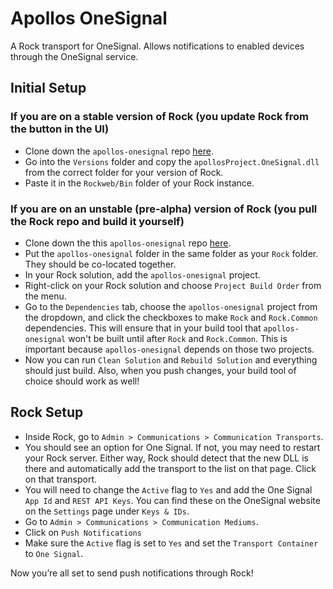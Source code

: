 # Apollos OneSignal
A Rock transport for OneSignal. Allows notifications to enabled devices through the OneSignal service. 

## Initial Setup
### If you are on a stable version of Rock (you update Rock from the button in the UI)
* Clone down the `apollos-onesignal` repo [here](https://github.com/ApollosProject/apollos-onesignal).
* Go into the `Versions` folder and copy the `apollosProject.OneSignal.dll` from the correct folder for your version of Rock.
* Paste it in the `Rockweb/Bin` folder of your Rock instance.

### If you are on an unstable (pre-alpha) version of Rock (you pull the Rock repo and build it yourself)
* Clone down the this `apollos-onesignal` repo [here](https://github.com/ApollosProject/apollos-onesignal).
* Put the `apollos-onesignal` folder in the same folder as your `Rock` folder. They should be co-located together.
* In your Rock solution, add the `apollos-onesignal` project. 
* Right-click on your Rock solution and choose `Project Build Order` from the menu.
* Go to the `Dependencies` tab, choose the `apollos-onesignal` project from the dropdown, and click the checkboxes to make `Rock` and `Rock.Common` dependencies. This will ensure that in your build tool that `apollos-onesignal` won't be built until after `Rock` and `Rock.Common`. This is important because `apollos-onesignal` depends on those two projects.
* Now you can run `Clean Solution` and `Rebuild Solution` and everything should just build. Also, when you push changes, your build tool of choice should work as well!

## Rock Setup
* Inside Rock, go to `Admin > Communications > Communication Transports`.
* You should see an option for One Signal. If not, you may need to restart your Rock server. Either way, Rock should detect that the new DLL is there and automatically add the transport to the list on that page. Click on that transport.
* You will need to change the `Active` flag to `Yes` and add the One Signal `App Id` and `REST API Keys`. You can find these on the OneSignal website on the `Settings` page under `Keys & IDs`.
* Go to `Admin > Communications > Communication Mediums`.
* Click on `Push Notifications`
* Make sure the `Active` flag is set to `Yes` and set the `Transport Container` to `One Signal`.

Now you’re all set to send push notifications through Rock!
